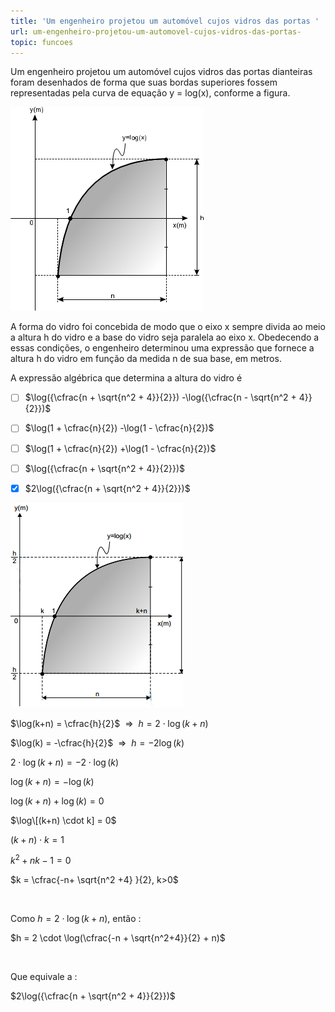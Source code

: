 ```yaml
---
title: 'Um engenheiro projetou um automóvel cujos vidros das portas '
url: um-engenheiro-projetou-um-automovel-cujos-vidros-das-portas-
topic: funcoes
---
```



Um engenheiro projetou um automóvel cujos vidros das portas dianteiras foram desenhados de forma que suas bordas superiores fossem representadas pela curva de equação y = log(x), conforme a figura.

![](684be3ad-a177-6ce0-1f68-bcd54da8d34d.png)

A forma do vidro foi concebida de modo que o eixo x sempre divida ao meio a altura h do vidro e a base do vidro seja paralela ao eixo x. Obedecendo a essas condições, o engenheiro determinou uma expressão que fornece a altura h do vidro em função da medida n de sua base, em metros.

A expressão algébrica que determina a altura do vidro é



- [ ] $\log({\cfrac{n + \sqrt{n^2 + 4}}{2}}) -\log({\cfrac{n - \sqrt{n^2 + 4}}{2}})$
- [ ] $\log(1 + \cfrac{n}{2}) -\log(1 - \cfrac{n}{2})$
- [ ] $\log(1 + \cfrac{n}{2}) +\log(1 - \cfrac{n}{2})$
- [ ] $\log({\cfrac{n + \sqrt{n^2 + 4}}{2}})$
- [x] $2\log({\cfrac{n + \sqrt{n^2 + 4}}{2}})$


![](2a98a478-8f0f-b0e6-6a81-d5e10cd2a9f2.png)

$\log(k+n) = \cfrac{h}{2}$  =>  $h = 2 \cdot \log(k+n)$

$\log(k) = -\cfrac{h}{2}$  =>  $h = -2\log(k)$

$2 \cdot \log(k+n) = -2 \cdot \log(k)$

$\log(k+n) = -\log (k)$

$\log(k+n) +\log(k) = 0$

$\log\[(k+n) \cdot k] = 0$

$(k + n) \cdot k = 1$

$k^2 + nk - 1 = 0$

$k = \cfrac{-n+ \sqrt{n^2 +4} }{2}, k>0$

 

Como $h = 2\cdot \log(k+n)$, então :

$h = 2 \cdot \log(\cfrac{-n + \sqrt{n^2+4}}{2} + n)$

 

Que equivale a :

$2\log({\cfrac{n + \sqrt{n^2 + 4}}{2}})$

 

 
